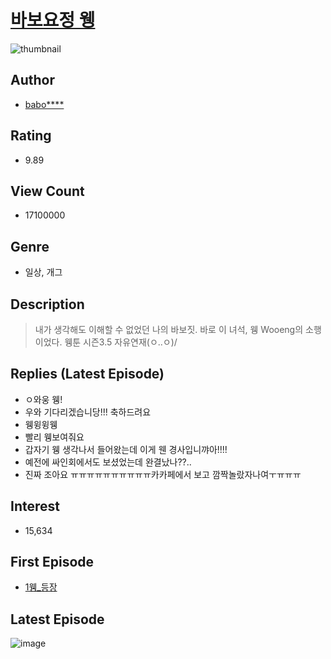 # [바보요정 웽](https://comic.naver.com/bestChallenge/list?titleId=662856)
![thumbnail](https://image-comic.pstatic.net/user_contents_data/challenge_comic/2015/09/10/293297/thumbnail_title_babo_wooeng_102935_.jpg)

## Author
- [babo****](https://comic.naver.com/artistTitle?id=293297)

## Rating
- 9.89

## View Count
- 17100000

## Genre
- 일상, 개그

## Description
> 내가 생각해도 이해할 수 없었던 나의 바보짓. 바로 이 녀석, 웽 Wooeng의 소행이었다. 웽툰 시즌3.5 자유연재(ㅇ..ㅇ)/

## Replies (Latest Episode)
- ㅇ와웅 웽!
- 우와 기다리겠습니당!!! 축하드려요
- 웽윙윙웽
- 빨리 웽보여줘요
- 갑자기 웽 생각나서 들어왔는데 이게 웬 경사입니꺄아!!!!
- 예전에 싸인회에서도 보셨었는데 완결났나??..
- 진짜 조아요 ㅠㅠㅠㅠㅠㅠㅠㅠㅠㅠ카카페에서 보고 깜짝놀랐자나여ㅜㅠㅠㅠ

## Interest
- 15,634

## First Episode
- [1웽_등장](https://comic.naver.com/bestChallenge/detail?titleId=662856&no=1)

## Latest Episode
![image](https://image-comic.pstatic.net/user_contents_data/challenge_comic/2019/10/17/293297/upload_7378640227195499575.jpeg)
